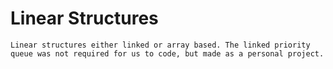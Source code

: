 # Linear Structures
```
Linear structures either linked or array based. The linked priority
queue was not required for us to code, but made as a personal project.
```